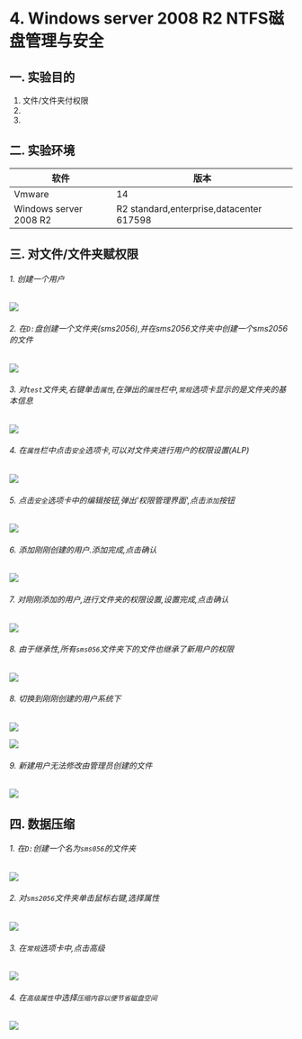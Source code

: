 # 4. Windows server 2008 R2 NTFS磁盘管理与安全

## 一. 实验目的
1. 文件/文件夹付权限
2. 
3. 

## 二. 实验环境

|软件|版本|
|----|----|
|Vmware| 14 |
|Windows server 2008 R2|R2 standard,enterprise,datacenter 617598|

## 三. 对文件/文件夹赋权限

###### 1. 创建一个用户

![](/windows/win2008R2/base/image/r8ntfs-1.png)

###### 2. 在`D:`盘创建一个文件夹(sms2056),并在sms2056文件夹中创建一个sms2056的文件

![](/windows/win2008R2/base/image/r8ntfs-3.png)

###### 3. 对`test`文件夹,右键单击`属性`,在弹出的`属性`栏中,`常规`选项卡显示的是文件夹的基本信息

![](/windows/win2008R2/base/image/r8ntfs-2.png)

###### 4. 在`属性`栏中点击`安全`选项卡,可以对文件夹进行用户的权限设置(ALP)

![](/windows/win2008R2/base/image/r8ntfs-4.png)

###### 5. 点击`安全`选项卡中的编辑按钮,弹出'权限管理界面',点击`添加`按钮

![](/windows/win2008R2/base/image/r8ntfs-5.png)

###### 6. 添加刚刚创建的用户.添加完成,点击确认

![](/windows/win2008R2/base/image/r8ntfs-6.png)

###### 7. 对刚刚添加的用户,进行文件夹的权限设置,设置完成,点击确认

![](/windows/win2008R2/base/image/r8ntfs-7.png)

###### 8. 由于继承性,所有`sms056`文件夹下的文件也继承了新用户的权限

![](/windows/win2008R2/base/image/r8ntfs-10.png)

###### 8. 切换到刚刚创建的用户系统下

![](/windows/win2008R2/base/image/r8ntfs-8.png)

![](/windows/win2008R2/base/image/r8ntfs-9.png)

###### 9. 新建用户无法修改由管理员创建的文件

![](/windows/win2008R2/base/image/r8ntfs-11.png)

## 四. 数据压缩

###### 1. 在`D:`创建一个名为`sms056`的文件夹

![](/windows/win2008R2/base/image/r8ntfs-12.png)

###### 2. 对`sms2056`文件夹单击鼠标右键,选择属性

![](/windows/win2008R2/base/image/r8ntfs-13.png)

###### 3. 在`常规`选项卡中,点击高级

![](/windows/win2008R2/base/image/r8ntfs-14.png)

###### 4. 在`高级属性`中选择`压缩内容以便节省磁盘空间`

![](/windows/win2008R2/base/image/r8ntfs-15.png)

























